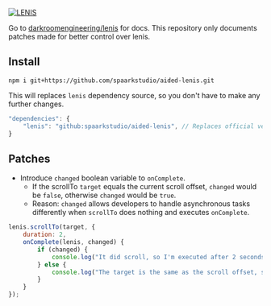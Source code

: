 [![LENIS](https://assets.darkroom.engineering/lenis/header.png)](https://github.com/darkroomengineering/lenis)

Go to [darkroomengineering/lenis](https://github.com/darkroomengineering/lenis) for docs. This repository only documents patches made for better control over lenis.

## Install
```
npm i git+https://github.com/spaarkstudio/aided-lenis.git
```
This will replaces `lenis` dependency source, so you don't have to make any further changes.
```js
"dependencies": {
    "lenis": "github:spaarkstudio/aided-lenis", // Replaces official version.
}
```

## Patches
- Introduce `changed` boolean variable to `onComplete`.
    - If the scrollTo `target` equals the current scroll offset, `changed` would be `false`, otherwise `changed` would be `true`.
    - Reason: `changed` allows developers to handle asynchronous tasks differently when `scrollTo` does nothing and executes `onComplete`.
```js
lenis.scrollTo(target, {
    duration: 2,
    onComplete(lenis, changed) {
        if (changed) {
            console.log("It did scroll, so I'm executed after 2 seconds.");
        } else {
            console.log("The target is the same as the scroll offset, so I'm executed immediately.");
        }
    }
});
```
